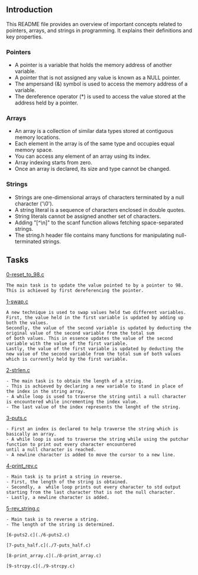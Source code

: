## Introduction
This README file provides an overview of important concepts related to pointers, arrays, and strings in programming. It explains their definitions and key properties.

### Pointers
- A pointer is a variable that holds the memory address of another variable.
- A pointer that is not assigned any value is known as a NULL pointer.
- The ampersand (&) symbol is used to access the memory address of a variable.
- The dereference operator (*) is used to access the value stored at the address held by a pointer.

### Arrays
- An array is a collection of similar data types stored at contiguous memory locations.
- Each element in the array is of the same type and occupies equal memory space.
- You can access any element of an array using its index.
- Array indexing starts from zero.
- Once an array is declared, its size and type cannot be changed.

### Strings
- Strings are one-dimensional arrays of characters terminated by a null character ('\0').
- A string literal is a sequence of characters enclosed in double quotes.
- String literals cannot be assigned another set of characters.
- Adding "[^\n]" to the scanf function allows fetching space-separated strings.
- The string.h header file contains many functions for manipulating null-terminated strings.

## Tasks

[0-reset_to_98.c](./0-reset_to_98.c)
```
The main task is to update the value pointed to by a pointer to 98. This is achieved by first dereferencing the pointer. 
```
[1-swap.c](./1-swap.c)
```
A new technique is used to swap values held two different variables.
First, the value held in the first variable is updated by adding up both the values.
Secondly, the value of the second variable is updated by deducting the original value of the second variable from the total sum
of both values. This in essence updates the value of the second variable with the value of the first variable.
Lastly, the value of the first variable is updated by deducting the new value of the second variable from the total sum of both values
which is currently held by the first variable.
```
[2-strlen.c](./2-strlen.c)
```
- The main task is to obtain the length of a string.
- This is achieved by declaring a new variable to stand in place of the index in the string array.
- A while loop is used to traverse the string until a null character is encountered while incrementing the index value.
- The last value of the index represents the lenght of the string.
```

[3-puts.c](./3-puts.c)
```
- First an index is declared to help traverse the string which is basically an array.
- A while loop is used to traverse the string while using the putchar function to print out every character encountered
until a null character is reached.
- A newline character is added to move the cursor to a new line.
```

[4-print_rev.c](./4-print_rev.c)
```
- Main task is to print a string in reverse.
- First, the length of the string is obtained.
- Secondly, a  while loop prints out every character to std output starting from the last character that is not the null character.
- Lastly, a newline character is added.
```

[5-rev_string.c](./5-rev_string.c)
```
- Main task is to reverse a string.
- The length of the string is determined.

[6-puts2.c](./6-puts2.c)

[7-puts_half.c](./7-puts_half.c)

[8-print_array.c](./8-print_array.c)

[9-strcpy.c](./9-strcpy.c)
